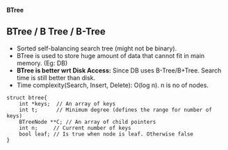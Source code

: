 **BTree**

## BTree / B Tree / B-Tree
- Sorted self-balancing search tree (might not be binary).
- BTree is used to store huge amount of data that cannot fit in main memory. (Eg: DB)
- **BTree is better wrt Disk Access:** Since DB uses B-Tree/B+Tree. Search time is still better than disk.
- Time complexity(Search, Insert, Delete):	O(log n). n is no of nodes.
```
struct btree{
    int *keys;  // An array of keys
    int t;      // Minimum degree (defines the range for number of keys)
    BTreeNode **C; // An array of child pointers
    int n;     // Current number of keys
    bool leaf; // Is true when node is leaf. Otherwise false
}    
```
